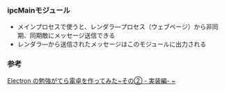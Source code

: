### ipcMainモジュール

- メインプロセスで使うと、レンダラ―プロセス（ウェブページ）から非同期、同期敵にメッセージ送信できる
- レンダラ―から送信されたメッセージはこのモジュールに出力される



### 参考

[Electron の勉強がてら電卓を作ってみた~その② - 実装編- ~](https://ver-1-0.net/2017/04/10/electron-calculator-2)

